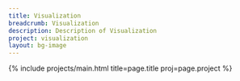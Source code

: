 ```yaml
---
title: Visualization
breadcrumb: Visualization
description: Description of Visualization
project: visualization
layout: bg-image
---
```

{% include projects/main.html title=page.title proj=page.project %}
